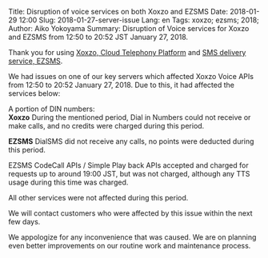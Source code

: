 Title: Disruption of voice services on both Xoxzo and EZSMS
Date: 2018-01-29 12:00
Slug: 2018-01-27-server-issue
Lang: en
Tags: xoxzo; ezsms; 2018;
Author: Aiko Yokoyama
Summary: Disruption of Voice services for Xoxzo and EZSMS from 12:50 to 20:52 JST January 27, 2018.

Thank you for using [Xoxzo, Cloud Telephony Platform](https://www.xoxzo.com/en/)
and [SMS delivery service, EZSMS](https://www.ezsms.biz/ja/).

We had issues on one of our key servers which affected Xoxzo Voice APIs from 12:50 to 20:52
January 27, 2018. Due to this, it had affected the services below:

A portion of DIN numbers: <br>
**Xoxzo**
During the mentioned period, Dial in Numbers could not receive or make calls, and no credits
were charged during this period.

**EZSMS**
DialSMS did not receive any calls, no points were deducted during this period.

EZSMS CodeCall APIs / Simple Play back APIs accepted and charged for requests up to around 19:00 JST,
but was not charged, although any TTS usage during this time was charged.

All other services were not affected during this period.

We will contact customers who were affected by this issue within the next few
days.

We appologize for any inconvenience that was caused. We are on planning even better
improvements on our routine work and maintenance process.
